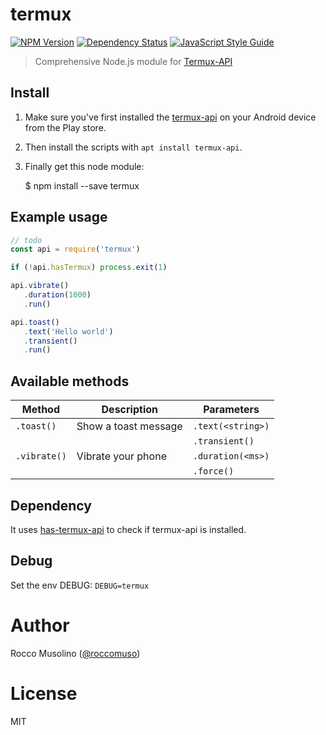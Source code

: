 # termux

[![NPM Version](https://img.shields.io/npm/v/termux.svg)](https://www.npmjs.com/package/termux)
[![Dependency Status](https://david-dm.org/roccomuso/termux.png)](https://david-dm.org/roccomuso/termux)
[![JavaScript Style Guide](https://img.shields.io/badge/code_style-standard-brightgreen.svg)](https://standardjs.com)

> Comprehensive Node.js module for [Termux-API](https://termux.com/add-on-api.html)

## Install

1. Make sure you've first installed the [termux-api](https://play.google.com/store/apps/details?id=com.termux.api) on your Android device from the Play store.
2. Then install the scripts with `apt install termux-api`.
3. Finally get this node module:

    $ npm install --save termux

## Example usage

```javascript
// todo
const api = require('termux')

if (!api.hasTermux) process.exit(1)

api.vibrate()
   .duration(1000)
   .run()

api.toast()
   .text('Hello world')
   .transient()
   .run()
```

## Available methods

| Method | Description | Parameters |
|--------|-------------|-----------|
| `.toast()` | Show a toast message | `.text(<string>)` |
| |  | `.transient()` |
| `.vibrate()` | Vibrate your phone | `.duration(<ms>)` |
| |  | `.force()` |


## Dependency

It uses [has-termux-api](https://github.com/roccomuso/has-termux-api) to check if termux-api is installed.

## Debug

Set the env DEBUG: `DEBUG=termux`

# Author

Rocco Musolino ([@roccomuso](https://twitter.com/roccomuso))

# License

MIT
